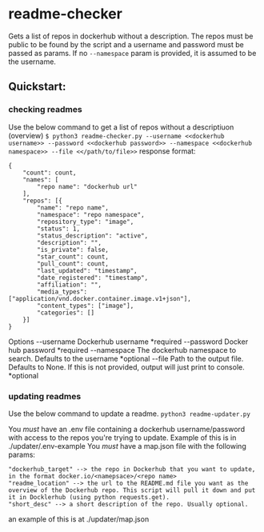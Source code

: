 # readme-checker
Gets a list of repos in dockerhub without a description. The repos must be public to be found by the script and a username and password must be passed as params. If no `--namespace` param is provided, it is assumed to be the username.

## Quickstart:
### checking readmes
Use the below command to get a list of repos without a descriptiuon (overview)
`$ python3 readme-checker.py --username <<dockerhub username>> --password <<dockerhub password>> --namespace <<dockerhub namespace>> --file <</path/to/file>>`
response format:
```
{
    "count": count,
    "names": [
        "repo name": "dockerhub url"
    ],
    "repos": [{
        "name": "repo name", 
        "namespace": "repo namespace", 
        "repository_type": "image", 
        "status": 1, 
        "status_description": "active", 
        "description": "", 
        "is_private": false, 
        "star_count": count, 
        "pull_count": count, 
        "last_updated": "timestamp", 
        "date_registered": "timestamp", 
        "affiliation": "", 
        "media_types": ["application/vnd.docker.container.image.v1+json"], 
        "content_types": ["image"], 
        "categories": []
    }]
}

```

Options
--username Dockerhub username *required
--password Docker hub password *required
--namespace The dockerhub namespace to search. Defaults to the username *optional
--file Path to the output file. Defaults to None. If this is not provided, output will just print to console. *optional

### updating readmes
Use the below command to update a readme.
`python3 readme-updater.py`

You *must* have an .env file containing a dockerhub username/password with access to the repos you're trying to update. Example of this is in ./updater/.env-example
You *must* have a map.json file with the following params:
```
"dockerhub_target" --> the repo in Dockerhub that you want to update, in the format docker.io/<namepsace>/<repo name>
"readme_location" --> the url to the README.md file you want as the overview of the Dockerhub repo. This script will pull it down and put it in Docklerhub (using python requests.get).
"short_desc" --> a short description of the repo. Usually optional.
```
an example of this is at ./updater/map.json